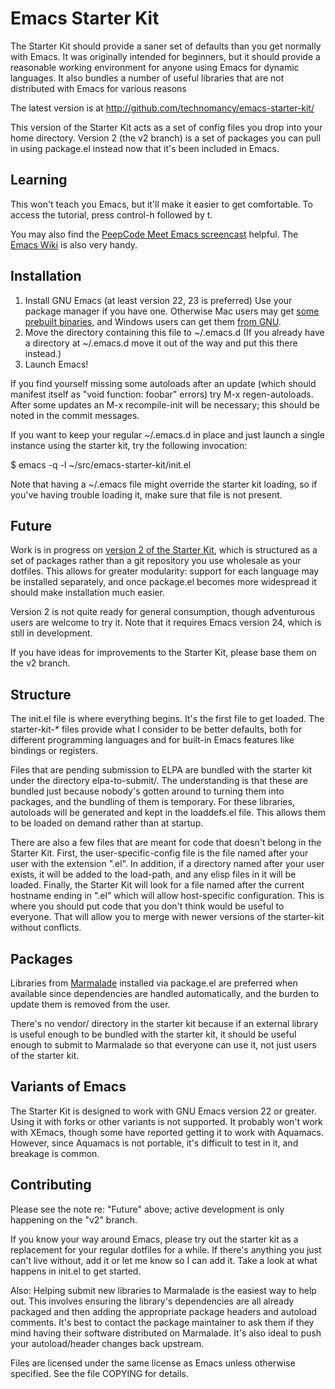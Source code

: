 # Emacs Starter Kit

The Starter Kit should provide a saner set of defaults than you get
normally with Emacs. It was originally intended for beginners, but it
should provide a reasonable working environment for anyone using Emacs
for dynamic languages. It also bundles a number of useful libraries
that are not distributed with Emacs for various reasons

The latest version is at http://github.com/technomancy/emacs-starter-kit/

This version of the Starter Kit acts as a set of config files you drop
into your home directory. Version 2 (the v2 branch) is a set of
packages you can pull in using package.el instead now that it's been
included in Emacs.

## Learning

This won't teach you Emacs, but it'll make it easier to get
comfortable. To access the tutorial, press control-h followed by t.

You may also find the [PeepCode Meet Emacs
screencast](http://peepcode.com/products/meet-emacs) helpful. The
[Emacs Wiki](http://emacswiki.org) is also very handy.

## Installation

1. Install GNU Emacs (at least version 22, 23 is preferred)
   Use your package manager if you have one.
   Otherwise Mac users may get [some prebuilt binaries](http://emacsformacosx.com/), and
   Windows users can get them [from GNU](http://ftp.gnu.org/pub/gnu/emacs/windows/emacs-23.1-bin-i386.zip).
2. Move the directory containing this file to ~/.emacs.d
   (If you already have a directory at ~/.emacs.d move it out of the
   way and put this there instead.)
3. Launch Emacs!

If you find yourself missing some autoloads after an update (which
should manifest itself as "void function: foobar" errors) try M-x
regen-autoloads. After some updates an M-x recompile-init will be
necessary; this should be noted in the commit messages.

If you want to keep your regular ~/.emacs.d in place and just launch a
single instance using the starter kit, try the following invocation:

  $ emacs -q -l ~/src/emacs-starter-kit/init.el

Note that having a ~/.emacs file might override the starter kit
loading, so if you've having trouble loading it, make sure that file
is not present.

## Future

Work is in progress on
[version 2 of the Starter Kit](https://github.com/technomancy/emacs-starter-kit/tree/v2),
which is structured as a set of packages rather than a git repository
you use wholesale as your dotfiles. This allows for greater
modularity: support for each language may be installed separately, and
once package.el becomes more widespread it should make installation
much easier.

Version 2 is not quite ready for general consumption, though
adventurous users are welcome to try it. Note that it requires Emacs
version 24, which is still in development.

If you have ideas for improvements to the Starter Kit, please base
them on the v2 branch.

## Structure

The init.el file is where everything begins. It's the first file to
get loaded. The starter-kit-* files provide what I consider to be
better defaults, both for different programming languages and for
built-in Emacs features like bindings or registers.

Files that are pending submission to ELPA are bundled with the starter
kit under the directory elpa-to-submit/. The understanding is that
these are bundled just because nobody's gotten around to turning them
into packages, and the bundling of them is temporary. For these
libraries, autoloads will be generated and kept in the loaddefs.el
file. This allows them to be loaded on demand rather than at startup.

There are also a few files that are meant for code that doesn't belong
in the Starter Kit. First, the user-specific-config file is the file
named after your user with the extension ".el". In addition, if a
directory named after your user exists, it will be added to the
load-path, and any elisp files in it will be loaded. Finally, the
Starter Kit will look for a file named after the current hostname
ending in ".el" which will allow host-specific configuration. This is
where you should put code that you don't think would be useful to
everyone. That will allow you to merge with newer versions of the
starter-kit without conflicts.

## Packages

Libraries from [Marmalade](http://marmalade-repo.org) installed via
package.el are preferred when available since dependencies are handled
automatically, and the burden to update them is removed from the
user.

There's no vendor/ directory in the starter kit because if an external
library is useful enough to be bundled with the starter kit, it should
be useful enough to submit to Marmalade so that everyone can use it, not
just users of the starter kit.

## Variants of Emacs

The Starter Kit is designed to work with GNU Emacs version 22 or
greater. Using it with forks or other variants is not supported. It
probably won't work with XEmacs, though some have reported getting it
to work with Aquamacs. However, since Aquamacs is not portable,
it's difficult to test in it, and breakage is common.

## Contributing

Please see the note re: "Future" above; active development is only
happening on the "v2" branch.

If you know your way around Emacs, please try out the starter kit as a
replacement for your regular dotfiles for a while. If there's anything
you just can't live without, add it or let me know so I can add
it. Take a look at what happens in init.el to get started.

Also: Helping submit new libraries to Marmalade is the easiest way to
help out. This involves ensuring the library's dependencies are all
already packaged and then adding the appropriate package headers and
autoload comments. It's best to contact the package maintainer to ask
them if they mind having their software distributed on Marmalade. It's
also ideal to push your autoload/header changes back upstream.

Files are licensed under the same license as Emacs unless otherwise
specified. See the file COPYING for details.
